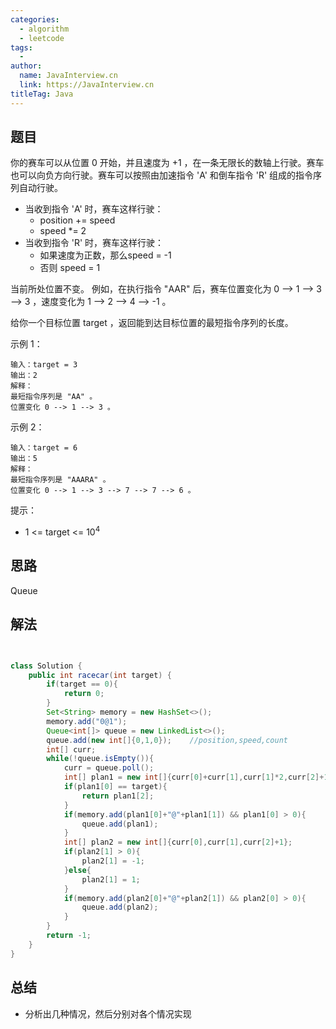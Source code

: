 ```yaml
---
categories:
  - algorithm
  - leetcode
tags:
  - 
author: 
  name: JavaInterview.cn
  link: https://JavaInterview.cn
titleTag: Java
---
```


## 题目

你的赛车可以从位置 0 开始，并且速度为 +1 ，在一条无限长的数轴上行驶。赛车也可以向负方向行驶。赛车可以按照由加速指令 'A' 和倒车指令 'R' 组成的指令序列自动行驶。
* 当收到指令 'A' 时，赛车这样行驶：
  * position += speed
  * speed *= 2
* 当收到指令 'R' 时，赛车这样行驶：
  * 如果速度为正数，那么speed = -1
  * 否则 speed = 1

当前所处位置不变。
例如，在执行指令 "AAR" 后，赛车位置变化为 0 --> 1 --> 3 --> 3 ，速度变化为 1 --> 2 --> 4 --> -1 。

给你一个目标位置 target ，返回能到达目标位置的最短指令序列的长度。



示例 1：

    输入：target = 3
    输出：2
    解释：
    最短指令序列是 "AA" 。
    位置变化 0 --> 1 --> 3 。
示例 2：

    输入：target = 6
    输出：5
    解释：
    最短指令序列是 "AAARA" 。
    位置变化 0 --> 1 --> 3 --> 7 --> 7 --> 6 。


提示：

* 1 <= target <= 10<sup>4</sup>

## 思路

Queue

## 解法
```java


class Solution {
    public int racecar(int target) {
        if(target == 0){
            return 0;
        }
        Set<String> memory = new HashSet<>();
        memory.add("0@1");
        Queue<int[]> queue = new LinkedList<>();
        queue.add(new int[]{0,1,0});    //position,speed,count
        int[] curr;
        while(!queue.isEmpty()){
            curr = queue.poll();
            int[] plan1 = new int[]{curr[0]+curr[1],curr[1]*2,curr[2]+1};
            if(plan1[0] == target){
                return plan1[2];
            }
            if(memory.add(plan1[0]+"@"+plan1[1]) && plan1[0] > 0){
                queue.add(plan1);
            }
            int[] plan2 = new int[]{curr[0],curr[1],curr[2]+1};
            if(plan2[1] > 0){
                plan2[1] = -1;
            }else{
                plan2[1] = 1;
            }
            if(memory.add(plan2[0]+"@"+plan2[1]) && plan2[0] > 0){
                queue.add(plan2);
            }
        }
        return -1;
    }
}
```

## 总结

- 分析出几种情况，然后分别对各个情况实现 
